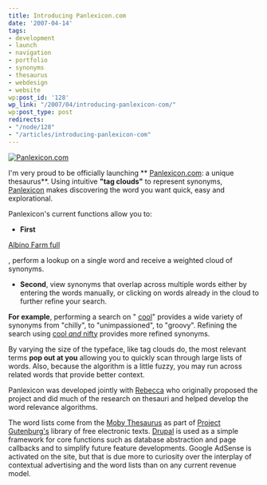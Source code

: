 ```yaml
---
title: Introducing Panlexicon.com
date: '2007-04-14'
tags:
- development
- launch
- navigation
- portfolio
- synonyms
- thesaurus
- webdesign
- website
wp:post_id: '128'
wp_link: "/2007/04/introducing-panlexicon-com/"
wp:post_type: post
redirects:
- "/node/128"
- "/articles/introducing-panlexicon-com"
---
```


[ ![Panlexicon.com](http://farm1.static.flickr.com/178/459184378_b3538d860c.jpg) ](http://www.flickr.com/photos/bensheldon/459184378/ "Photo Sharing")

I'm very proud to be officially launching ** [Panlexicon.com](http://panlexicon.com): a unique thesaurus**. Using intuitive **"tag clouds"** to represent synonyms, [Panlexicon](http://panlexicon.com) makes discovering the word you want quick, easy and explorational.

Panlexicon's current functions allow you to:

- **First**

[Albino Farm full](http://www.iucn-tftsg.org/?albino_farm)

, perform a lookup on a single word and receive a weighted cloud of synonyms.

- **Second**, view synonyms that overlap across multiple words either by entering the words manually, or clicking on words already in the cloud to further refine your search.

**For example**, performing a search on " [cool](http://panlexicon.com/?query=cool)" provides a wide variety of synonyms from "chilly", to "unimpassioned", to "groovy". Refining the search using [cool _and_ nifty](http://panlexicon.com/?query=cool,nifty) provides more refined synonyms.

By varying the size of the typeface, like tag clouds do, the most relevant terms **pop out at you** allowing you to quickly scan through large lists of words. Also, because the algorithm is a little fuzzy, you may run across related words that provide better context.

Panlexicon was developed jointly with [Rebecca](http://circuitous.org) who originally proposed the project and did much of the research on thesauri and helped develop the word relevance algorithms.

The word lists come from the [Moby Thesaurus](http://www.gutenberg.org/etext/3202) as part of [Project Gutenburg's](http://www.gutenberg.org/) library of free electronic texts. [Drupal](http://drupal.org) is used as a simple framework for core functions such as database abstraction and page callbacks and to simplify future feature developments. Google AdSense is activated on the site, but that is due more to curiosity over the interplay of contextual advertising and the word lists than on any current revenue model.

